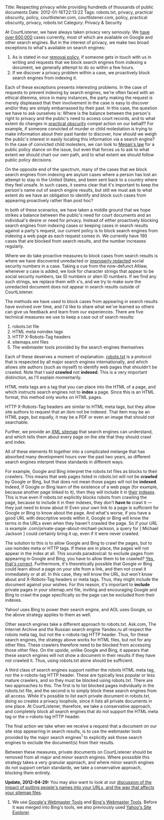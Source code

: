 Title: Respecting privacy while providing hundreds of thousands of public documents
Date: 2012-01-16T22:13:22
Tags: robots.txt, privacy, practical obscurity, policy, courtlistener.com, courtlistener.com, policy, practical obscurity, privacy, robots.txt
Category: Privacy & Security

At CourtListener, we have always taken privacy very seriously. We [have over 600,000][7] cases currently, most of which are available on Google and other search engines. But in the interest of privacy, we make two broad exceptions to what's available on search engines: 

1. As is stated in our [removal policy][1], if someone gets in touch with us in writing and requests that we block search engines from indexing a document, we generally attempt to do so within a few hours. 
2. If we discover a privacy problem within a case, we proactively block search engines from indexing it. 

Each of these exceptions presents interesting problems. In the case of requests to prevent indexing by search engines, we're often faced with an ethical dilemma, since in many instances, the party making the request is merely displeased that their involvement in the case is easy to discover and/or they are simply embarrassed by their past. In this case, the question we have to ask ourselves is: Where is the balance between the person's right to privacy and the public's need to access court records, and to what extent do changes in [practical obscurity][8] compel action on our behalf? For example, if someone convicted of murder or child molestation is trying to make information about their past harder to discover, how should we weigh the public's interest in easily locating this information via a search engine? In the case of convicted child molesters, we can look to [Megan's law][2] for a public policy stance on the issue, but even that forces us to ask to what extent we should chart our own path, and to what extent we should follow public policy decisions. 

On the opposite end of the spectrum, many of the cases that we block search engines from indexing are asylum cases where a person has lost an attempt to stay in the United States, and been sent back to a country where they feel unsafe. In such cases, it seems clear that it's important to keep the person's name out of search engine results, but still we must ask to what extent do we have an obligation to identify and block such cases from appearing proactively rather than post hoc? 

In both of these scenarios, we have taken a middle ground that we hope strikes a balance between the public's need for court documents and an individual's desire or need for privacy. Instead of either proactively blocking search engines from indexing cases or keeping cases in search results against a party's request, our current policy is to block search engines from indexing a web page as each request comes in. We currently have 190 cases that are blocked from search results, and the number increases regularly. 

Where we do take proactive measures to block cases from search results is where we have discovered unredacted or [improperly redacted][3] social security numbers in a case. Taking a cue from the now-defunct Altlaw, whenever a case is added, we look for character strings that appear to be social security numbers, tax ID numbers or alien ID numbers. If we find any such strings, we replace them with x's, and we try to make sure the unredacted document does not appear in search results outside of CourtListener. 

The methods we have used to block cases from appearing in search results have evolved over time, and I'd like to share what we've learned so others can give us feedback and learn from our experiences. There are five technical measures we use to keep a case out of search results: 

1. robots.txt file 
2. HTML meta noindex tags 
3. HTTP X-Robots-Tag headers 
4. sitemaps.xml files 
5. The webmaster tools provided by the search engines themselves

Each of these deserves a moment of explanation. [robots.txt][4] is a protocol that is respected by all major search engines internationally, and which allows site authors (such as myself) to identify web pages that shouldn't be crawled. Note that I said **crawled** not **indexed**. This is a very important distinction, as I'll explain momentarily. 

HTML meta tags are a tag that you can place into the HTML of a page, and which instructs search engines not to **index** a page. Since this is an HTML format, this method only works on HTML pages. 

HTTP X-Robots-Tag headers are similar to HTML meta tags, but they allow site authors to request that an *item* not be indexed. That item may be an HTML page, but equally, it may be a PDF or even an image that should not searchable. 

Further, we provide an [XML sitemap][5] that search engines can understand, and which tells them about every page on the site that they should crawl and index. 

All of these elements fit together into a complicated melange that has 
absorbed many development hours over the past two years, 
as different search engines interpret these standards in different ways. 

For example, Google and Bing interpret the robots.txt files as blocks to 
their crawlers. This means that web pages listed in robots.txt will not be 
**crawled** by Google or Bing, but that does not mean those pages will not 
be **indexed**. Indeed, if Google or Bing learn of the existence of a web 
page (for example, because another page linked to it), 
then they will include it in [their][6] [indexes][10]. This is true even if 
robots.txt explicitly blocks robots from crawling the page, 
because to include it in their indexes, they don't **have to** crawl it 
&mdash; they just need to know about it! Even your own link to a page is 
sufficient for Google or Bing to know about the page. And what's worse, 
if you have a good URL with descriptive words within it, 
Google or Bing will know the terms in the URLs even when they haven't 
crawled the page. So if your URL is example
.com/private-page-about-michael-jackson, a query for [ Michael Jackson ] 
could certainly bring it up, even if it were never crawled. 

The solution to this is to allow Google and Bing to crawl the pages, but to use noindex meta or HTTP tags. If these are in place, the pages will not appear in the index at all. This sounds paradoxical: to exclude pages from appearing in Google and Bing, you have to allow them to be crawled? [Yes, that's correct][11]. Furthermore, it's theoretically possible that Google or Bing could learn about a page on your site from a link, and then not crawl it immediately or at all. In this case, they will know the URL, but won't know about and X-Robots-Tag headers or meta tags. Thus, they might include the document against your wishes. For this reason, it's important to **include** private pages in your sitemap.xml file, inviting and encouraging Google and Bing to crawl the page specifically so the page can be excluded from their indexes.

Yahoo! uses Bing to power their search engine, and AOL uses Google, so the above strategy applies to them as well.

Other search engines take a different approach to robots.txt. Ask.com, The Internet Archive and the Russian search engine Yandex.ru all respect the robots meta tag, but not the x-robots-tag HTTP header. Thus, for these search engines, the strategy above works for HTML files, but not for any other files. These crawlers therefore need to be blocked from accessing those other files. On the upside, unlike Google and Bing, it appears that these search engines will not show a document in their results if they have not crawled it. Thus, using robots.txt alone should be sufficient.

A third class of search engines support neither the robots HTML meta tag, nor the x-robots-tag HTTP header. These are typically less popular or less mature crawlers, and so they must be blocked using robots.txt. There are two approaches to this. The first is to list blocked pages individually in the robots.txt file, and the second is to simply block these search engines from all access. While it's possible to list each private document in robots.txt, doing so creates a privacy loophole, since it lists all private documents in one place. At CourtListener, therefore, we take a conservative approach, and completely block all search engines that do not support the HTML meta tag or the x-robots-tag HTTP header.

The final action we take when we receive a request that a document on our site stop appearring in search results, is to use the webmaster tools provided by the major search engines<sup>1</sup> to explicitly ask those search engines to exclude the document(s) from their results.

Between these measures, private documents on CourtListener should be removed from all major and minor search engines. Where posssible this strategy takes a very granular approach, and where minor search engines do not support certain standards, we take a conservative approach, blocking them entirely.

**Update, 2012-04-29:** You may also want to look at our [discussion of the impact of putting people's names into your URLs, and the way that affects your sitemap files][12].

<!-- actual footnotes -->
1. We use <a href="http://www.google.com/webmasters/tools">Google's Webmaster 
Tools</a> and <a href="http://www.bing.com/toolbox/webmaster">Bing's 
Webmaster Tools</a>. Before it was merged into Bing's tools, 
we also previously used <a href="http://siteexplorer.search.yahoo
.com/">Yahoo's Site Explorer</a>.

[1]: http://courtlistener.com/removal/ 
[2]: http://en.wikipedia.org/wiki/Megan%27s_Law 
[3]: https://freedom-to-tinker.com/blog/tblee/what-gets-redacted-pacer 
[4]: http://www.robotstxt.org/ 
[5]: http://www.sitemaps.org/protocol.html 
[6]: http://www.youtube.com/watch?v=KBdEwpRQRD0 
[7]: http://courtlistener.com/coverage/ 
[8]: http://scholar.google.com/scholar?hl=en&q=practical+obscurity+privacy
[10]: http://www.bing.com/community/site_blogs/b/webmaster/archive/2009/08/21/prevent-a-bot-from-getting-lost-in-space-sem-101.aspx
[11]: https://support.google.com/webmasters/bin/answer.py?hl=en&answer=93710
[12]: {filename}/further-privacy-protections-at-courtlistener.md
